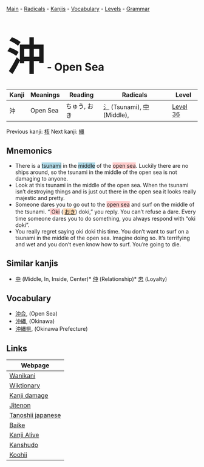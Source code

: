 <style> bigfont {font-size: 100px}</style>
[Main](../README.md) -
[Radicals](../radicals.md) -
[Kanjis](../kanjis.md) -
[Vocabulary](../vocabulary.md) -
[Levels](../levels.md) -
[Grammar](../grammar.md)
# <bigfont> 沖</bigfont> - Open Sea 

| Kanji | Meanings | Reading | Radicals | Level |
| --- | --- | --- | --- | --- |
| 沖 | Open Sea | ちゅう, おき | [氵](../radicals/氵.md) (Tsunami), [中](../radicals/中.md) (Middle),  | [Level 36](../levels/wk_level36.md) |

Previous kanji: [核](核.md) Next kanji: [縄](縄.md) 

## Mnemonics
 * There is a <span style="background-color:#ADD8E6"> tsunami</span> in the <span style="background-color:#ADD8E6"> middle</span> of the <span style="background-color:#ffcccb"> open sea</span>. Luckily there are no ships around, so the tsunami in the middle of the open sea is not damaging to anyone.
* Look at this tsunami in the middle of the open sea. When the tsunami isn’t destroying things and is just out there in the open sea it looks really majestic and pretty.
* Someone dares you to go out to the <span style="background-color:#ffcccb"> open sea</span> and surf on the middle of the tsunami. “<span style="background-color:#ffcccb"> Oki</span> (<span style="background-color:#fed8b1"> [おき](https://jisho.org/search/おき)</span>) doki,” you reply. You can’t refuse a dare. Every time someone dares you to do something, you always respond with “oki doki”.
* You really regret saying oki doki this time. You don’t want to surf on a tsunami in the middle of the open sea. Imagine doing so. It’s terrifying and wet and you don’t even know how to surf. You’re going to die.


## Similar kanjis
 * [中](中.md) (Middle, In, Inside, Center)* [仲](仲.md) (Relationship)* [忠](忠.md) (Loyalty)


## Vocabulary
 * [沖合](../vocabulary/沖.md), (Open Sea)
* [沖縄](../vocabulary/沖.md), (Okinawa)
* [沖縄県](../vocabulary/沖.md), (Okinawa Prefecture)



## Links 

| Webpage |
| --- |
| [Wanikani          ](https://www.wanikani.com/kanji/沖) |
| [Wiktionary        ](https://en.wiktionary.org/wiki/沖) |
| [Kanji damage      ](http://www.kanjidamage.com/kanji/search?utf8=✓&q=沖) |
| [Jitenon           ](https://jitenon.com/kanji/沖) |
| [Tanoshii japanese ](https://www.tanoshiijapanese.com/dictionary/kanji.cfm?k=沖) |
| [Baike             ](https://baike.baidu.com/item/沖) |
| [Kanji Alive       ](https://app.kanjialive.com/沖) |
| [Kanshudo          ](https://www.kanshudo.com/searchmn?q=沖) |
| [Koohii            ](https://kanji.koohii.com/study/kanji/沖) |
